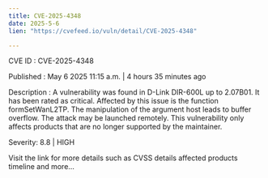 ```yaml
---
title: CVE-2025-4348
date: 2025-5-6
lien: "https://cvefeed.io/vuln/detail/CVE-2025-4348"

---
```


CVE ID : CVE-2025-4348

Published :  May 6
2025
11:15 a.m. | 4 hours
35 minutes ago

Description : A vulnerability was found in D-Link DIR-600L up to 2.07B01. It has been rated as critical. Affected by this issue is the function formSetWanL2TP. The manipulation of the argument host leads to buffer overflow. The attack may be launched remotely. This vulnerability only affects products that are no longer supported by the maintainer.

Severity: 8.8 | HIGH

Visit the link for more details
such as CVSS details
affected products
timeline
and more...
